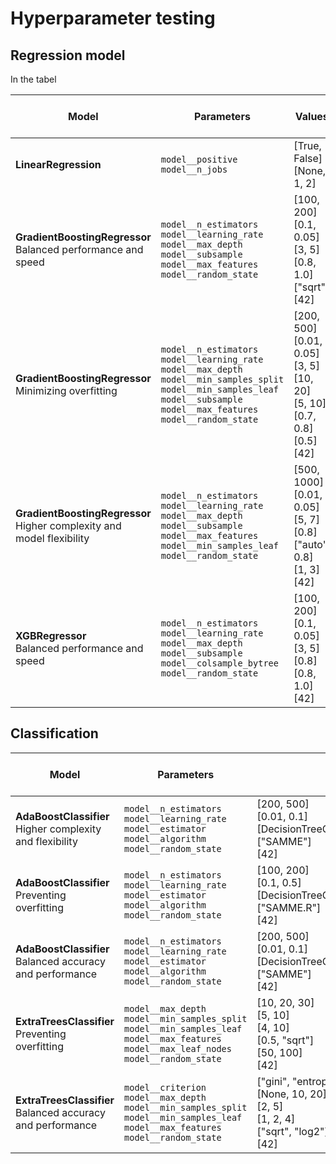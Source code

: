 # Hyperparameter testing

## Regression model

In the tabel


| Model                     | Parameters                        | Values                        | Best mean score                                  |
|---------------------------|-----------------------------------|-------------------------------|:------------------------------------------:|
| **LinearRegression**      | `model__positive` <br> `model__n_jobs`   | [True, False] <br> [None, 1, 2]    | 0.64                                           |
| **GradientBoostingRegressor** <br> Balanced performance and speed | `model__n_estimators` <br> `model__learning_rate` <br> `model__max_depth` <br> `model__subsample` <br> `model__max_features` <br> `model__random_state` | [100, 200] <br> [0.1, 0.05] <br> [3, 5] <br> [0.8, 1.0] <br> ["sqrt"] <br> [42] |  0.55 |
| **GradientBoostingRegressor** <br> Minimizing overfitting | `model__n_estimators` <br> `model__learning_rate` <br> `model__max_depth` <br> `model__min_samples_split` <br> `model__min_samples_leaf` <br> `model__subsample` <br> `model__max_features` <br> `model__random_state` | [200, 500] <br> [0.01, 0.05] <br> [3, 5] <br> [10, 20] <br> [5, 10] <br> [0.7, 0.8] <br> [0.5] <br> [42] |  0.55 |
| **GradientBoostingRegressor** <br> Higher complexity and model flexibility | `model__n_estimators` <br> `model__learning_rate` <br> `model__max_depth` <br> `model__subsample` <br> `model__max_features` <br> `model__min_samples_leaf` <br> `model__random_state` | [500, 1000] <br> [0.01, 0.05] <br> [5, 7] <br> [0.8] <br> ["auto", 0.8] <br> [1, 3] <br> [42] |  0.54 |
| **XGBRegressor** <br> Balanced performance and speed | `model__n_estimators` <br> `model__learning_rate` <br> `model__max_depth` <br> `model__subsample` <br> `model__colsample_bytree` <br> `model__random_state` | [100, 200] <br> [0.1, 0.05] <br> [3, 5] <br> [0.8] <br> [0.8, 1.0] <br> [42] |  0.62 | 


## Classification



| Model                     | Parameters                                    | Values                                             | Best mean score                          |
|---------------------------|-----------------------------------------------|----------------------------------------------------|:----------------------------------------:|
| **AdaBoostClassifier** <br> Higher complexity and flexibility | `model__n_estimators` <br> `model__learning_rate` <br> `model__estimator` <br> `model__algorithm` <br> `model__random_state` | [200, 500] <br> [0.01, 0.1] <br> [DecisionTreeClassifier(max_depth=5)] <br> ["SAMME"] <br> [42] |  0.76 |
| **AdaBoostClassifier** <br> Preventing overfitting | `model__n_estimators` <br> `model__learning_rate` <br> `model__estimator` <br> `model__algorithm` <br> `model__random_state` | [100, 200] <br> [0.1, 0.5] <br> [DecisionTreeClassifier(max_depth=3)] <br> ["SAMME.R"] <br> [42] |  0.78 |
| **AdaBoostClassifier** <br> Balanced accuracy and performance | `model__n_estimators` <br> `model__learning_rate` <br> `model__estimator` <br> `model__algorithm` <br> `model__random_state` | [200, 500] <br> [0.01, 0.1] <br> [DecisionTreeClassifier(max_depth=5)] <br> ["SAMME"] <br> [42] | 0.76 |
| **ExtraTreesClassifier** <br>  Preventing overfitting | `model__max_depth` <br> `model__min_samples_split` <br> `model__min_samples_leaf` <br> `model__max_features` <br> `model__max_leaf_nodes` <br> `model__random_state` | [10, 20, 30] <br> [5, 10] <br> [4, 10] <br> [0.5, "sqrt"] <br> [50, 100] <br> [42] | 0.83 |
| **ExtraTreesClassifier** <br> Balanced accuracy and performance | `model__criterion` <br> `model__max_depth` <br> `model__min_samples_split` <br> `model__min_samples_leaf` <br> `model__max_features` <br> `model__random_state` | ["gini", "entropy"] <br> [None, 10, 20] <br> [2, 5] <br> [1, 2, 4] <br> ["sqrt", "log2"] <br> [42] |  0.79 |

